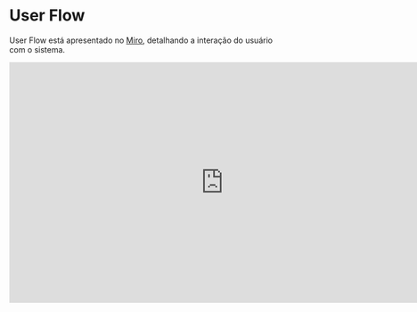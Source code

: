 #  User Flow

User Flow está apresentado no [Miro](https://miro.com/app/board/uXjVIJOVs_Y=/), detalhando a  interação do usuário com o sistema.



<iframe  width="768" height="432" src="https://miro.com/app/board/uXjVIJOVs_Y=/?moveToWidget=3458764627105755651&cot=14" frameborder="0" scrolling="no" allow="fullscreen; clipboard-read; clipboard-write" allowfullscreen></iframe>